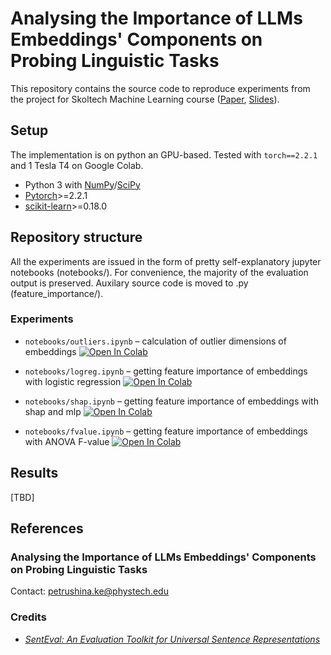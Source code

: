 # Analysing the Importance of LLMs Embeddings' Components on Probing Linguistic Tasks
This repository contains the source code to reproduce experiments from the project for Skoltech Machine Learning course ([Paper](https://github.com/pkseniya/EmbeddingComponents/blob/main/paper/Analysing_the_Importance_of_LLMs_Embeddings__Components_on_Probing_Linguistic_Tasks.pdf), [Slides](https://github.com/pkseniya/EmbeddingComponents/blob/main/slides/slides.pdf)). 
## Setup
The implementation is on python an GPU-based. Tested with `torch==2.2.1` and 1 Tesla T4 on Google Colab.
* Python 3 with [NumPy](http://www.numpy.org/)/[SciPy](http://www.scipy.org/)
* [Pytorch](http://pytorch.org/)>=2.2.1
* [scikit-learn](http://scikit-learn.org/stable/index.html)>=0.18.0

## Repository structure
All the experiments are issued in the form of pretty self-explanatory jupyter notebooks (notebooks/). For convenience, the majority of the evaluation output is preserved. Auxilary source code is moved to .py (feature_importance/).
### Experiments
- `notebooks/outliers.ipynb` &ndash; calculation of outlier dimensions of embeddings [![Open In Colab](https://colab.research.google.com/assets/colab-badge.svg)](https://colab.research.google.com/github/pkseniya/EmbeddingComponents/blob/main/notebooks/outliers.ipynb)

- `notebooks/logreg.ipynb` &ndash; getting feature importance of embeddings with logistic regression [![Open In Colab](https://colab.research.google.com/assets/colab-badge.svg)](https://colab.research.google.com/github/pkseniya/EmbeddingComponents/blob/main/notebooks/logreg.ipynb)

- `notebooks/shap.ipynb` &ndash; getting feature importance of embeddings with shap and mlp [![Open In Colab](https://colab.research.google.com/assets/colab-badge.svg)](https://colab.research.google.com/github/pkseniya/EmbeddingComponents/blob/main/notebooks/shap.ipynb)

- `notebooks/fvalue.ipynb` &ndash; getting feature importance of embeddings with ANOVA F-value [![Open In Colab](https://colab.research.google.com/assets/colab-badge.svg)](https://colab.research.google.com/github/pkseniya/EmbeddingComponents/blob/main/notebooks/fvalue.ipynb)
## Results
[TBD]
## References
### Analysing the Importance of LLMs Embeddings' Components on Probing Linguistic Tasks
Contact: [petrushina.ke@phystech.edu](mailto:petrushina.ke@phystech.edu)
### Credits
* [*SentEval: An Evaluation Toolkit for Universal Sentence Representations*](https://arxiv.org/abs/1803.05449)
